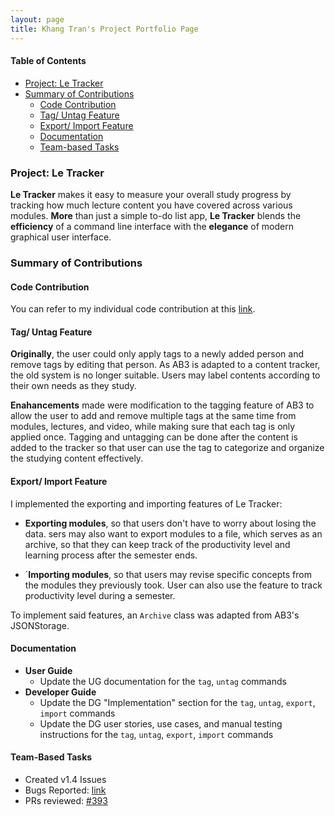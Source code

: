 ```yaml
---
layout: page
title: Khang Tran's Project Portfolio Page
---
```


#### Table of Contents
- [Project: Le Tracker](#project-le-tracker)
- [Summary of Contributions](#summary-of-contributions)
  - [Code Contribution](#code-contribution)
  - [Tag/ Untag Feature](#tag-untag-feature)
  - [Export/ Import Feature](#export-import-feature)
  - [Documentation](#documentation)
  - [Team-based Tasks](#team-based-tasks)

### Project: Le Tracker

**Le Tracker** makes it easy to measure your overall study progress by tracking how much lecture content you have covered across various modules. **More** than just a simple to-do list app, **Le Tracker** blends the **efficiency** of a command line interface with the **elegance** of modern graphical user interface.

### Summary of Contributions

#### Code Contribution
You can refer to my individual code contribution at this [link](https://nus-cs2103-ay2223s2.github.io/tp-dashboard/?search=lennoxtr&breakdown=true).

#### Tag/ Untag Feature

**Originally**, the user could only apply tags to a newly added person and remove tags by editing that person. As AB3 is adapted to a content tracker, the old system is no longer suitable. Users may label contents according to their own needs as they study.

**Enahancements** made were modification to the tagging feature of AB3 to allow the user to add and remove multiple tags at the same time from modules, lectures, and video, while making sure that each tag is only applied once. Tagging and untagging can be done after the content is added to the tracker so that user can use the tag to categorize and organize the studying content effectively.

#### Export/ Import Feature

I implemented the exporting and importing features of Le Tracker:

- **Exporting modules**, so that users don't have to worry about losing the data. sers may also want to export modules to a file, which serves as an archive, so that they can keep track of the productivity level and learning process after the semester ends.

- `**Importing modules**, so that users may revise specific concepts from the modules they previously took. User can also use the feature to track productivity level during a semester. 

To implement said features, an `Archive` class was adapted from AB3's JSONStorage.

#### Documentation

- **User Guide**
  - Update the UG documentation for the `tag`, `untag` commands 
- **Developer Guide**
  - Update the DG "Implementation" section for the `tag`, `untag`, `export`, `import` commands
  - Update the DG user stories, use cases, and manual testing instructions for the `tag`, `untag`, `export`, `import` commands

#### Team-Based Tasks

- Created v1.4 Issues
- Bugs Reported: [link](https://github.com/AY2223S2-CS2103-F10-2/tp/issues?q=is%3Aissue+author%3Alennoxtr+label%3Atype.Bug+)
- PRs reviewed: [#393](https://github.com/AY2223S2-CS2103-F10-2/tp/pull/393)